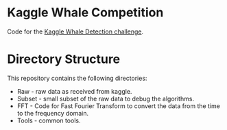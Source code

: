 Kaggle Whale Competition
========================

Code for the 
[Kaggle Whale Detection challenge](http://www.kaggle.com/c/whale-detection-challenge).

Directory Structure
===================

This repository contains the following directories:

* Raw - raw data as received from kaggle.
* Subset - small subset of the raw data to debug the algorithms.
* FFT - Code for Fast Fourier Transform to convert the data from
  the time to the frequency domain.
* Tools - common tools.

